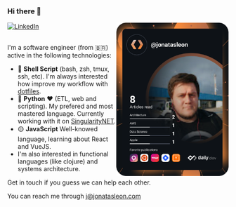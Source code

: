 ### Hi there 👋

<div align="left">
  <a href="https://linkedin.com/in/jonatasleon">
    <img
      src="https://img.shields.io/static/v1?logo=linkedin&style=flat-square&color=0072b1&label=LinkedIn&message=%E2%98%86"
      alt="LinkedIn"
    />
  </a>

  <a href="https://app.daily.dev/jonatasleon" target="_blank">
    <img
      width="256"
      align="right"
      src="https://github.com/jonatasleon/jonatasleon/blob/main/devcard.svg"
    />
  </a>
</div>

<br />

I'm a software engineer (from 🇧🇷) active in the following technologies:

 - 🐚 **Shell Script** (bash, zsh, tmux, ssh, etc). I'm always interested how improve my workflow with [dotfiles][dotfiles].
 - 🐍 **Python** ❤️ (ETL, web and scripting). My prefered and most mastered language. Currently working with it on [SingularityNET][snet].
 - 🟡 **JavaScript** Well-knowed language, learning about React and VueJS.
 - I'm also interested in functional languages (like clojure) and systems architecture.
 
 Get in touch if you guess we can help each other.
 
 You can reach me through j@jonatasleon.com
 
 [dotfiles]: https://github.com/jonatasleon/dotfiles
 [snet]: https://github.com/singnet
